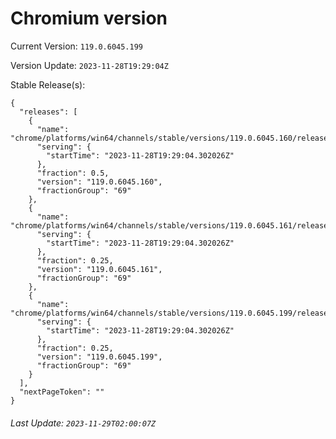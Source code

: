 # Chromium version

Current Version: `119.0.6045.199`

Version Update: `2023-11-28T19:29:04Z`

Stable Release(s):
```
{
  "releases": [
    {
      "name": "chrome/platforms/win64/channels/stable/versions/119.0.6045.160/releases/1701199744",
      "serving": {
        "startTime": "2023-11-28T19:29:04.302026Z"
      },
      "fraction": 0.5,
      "version": "119.0.6045.160",
      "fractionGroup": "69"
    },
    {
      "name": "chrome/platforms/win64/channels/stable/versions/119.0.6045.161/releases/1701199744",
      "serving": {
        "startTime": "2023-11-28T19:29:04.302026Z"
      },
      "fraction": 0.25,
      "version": "119.0.6045.161",
      "fractionGroup": "69"
    },
    {
      "name": "chrome/platforms/win64/channels/stable/versions/119.0.6045.199/releases/1701199744",
      "serving": {
        "startTime": "2023-11-28T19:29:04.302026Z"
      },
      "fraction": 0.25,
      "version": "119.0.6045.199",
      "fractionGroup": "69"
    }
  ],
  "nextPageToken": ""
}
```

###### Last Update: `2023-11-29T02:00:07Z`
        